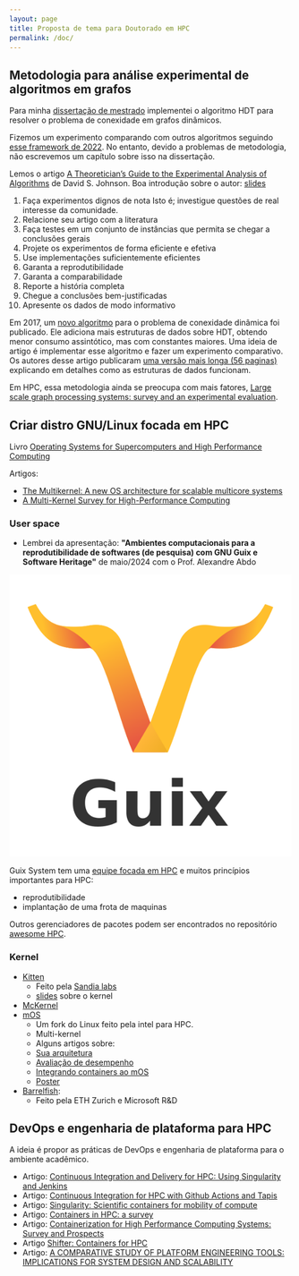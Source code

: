 ```yaml
---
layout: page
title: Proposta de tema para Doutorado em HPC
permalink: /doc/
---
```


## Metodologia para análise experimental de algoritmos em grafos

Para minha [dissertação de mestrado](https://www.teses.usp.br/teses/disponiveis/45/45134/tde-14052025-111528/en.php) implementei o algoritmo HDT para resolver o problema de conexidade em grafos dinâmicos.

Fizemos um experimento comparando com outros algoritmos seguindo [esse framework de 2022](https://www.vldb.org/pvldb/vol15/p3263-chen.pdf).
No entanto, devido a problemas de metodologia, não escrevemos um capítulo sobre isso na dissertação.

Lemos o artigo [A Theoretician’s Guide to the Experimental Analysis of Algorithms](https://web.cs.dal.ca/~eem/gradResources/A-theoreticians-guide-to-experimental-analysis-of-algorithms-2001.pdf) de David S. Johnson. Boa introdução sobre o autor: [slides](https://www.cos.ufrj.br/seminarios/2016/slides/slides_eduardo.pdf)

1. Faça experimentos dignos de nota
   Isto é; investigue questões de real interesse da comunidade.
2. Relacione seu artigo com a literatura
3. Faça testes em um conjunto de instâncias que permita se chegar a conclusões gerais
4. Projete os experimentos de forma eficiente e efetiva
5. Use implementações suficientemente eficientes
6. Garanta a reprodutibilidade
7. Garanta a comparabilidade
8. Reporte a história completa
9. Chegue a conclusões bem-justificadas
10. Apresente os dados de modo informativo

Em 2017, um [novo algoritmo](https://epubs.siam.org/doi/10.1137/1.9781611974782.32) para o problema de conexidade dinâmica foi publicado.
Ele adiciona mais estruturas de dados sobre HDT, obtendo menor consumo assintótico, mas com constantes maiores.
Uma ideia de artigo é implementar esse algoritmo e fazer um experimento comparativo.
Os autores desse artigo publicaram [uma versão mais longa (56 paginas)](https://arxiv.org/abs/1609.05867) explicando em detalhes como as estruturas de dados funcionam.

Em HPC, essa metodologia ainda se preocupa com mais fatores, [Large scale graph processing systems: survey and an experimental evaluation](https://dl.acm.org/doi/10.1007/s10586-015-0472-6).

## Criar distro GNU/Linux focada em HPC

Livro [Operating Systems for Supercomputers and High Performance Computing](https://link.springer.com/book/10.1007/978-981-13-6624-6)

Artigos:
* [The Multikernel: A new OS architecture for scalable multicore systems](https://barrelfish.org/publications/barrelfish_sosp09.pdf)
* [A Multi-Kernel Survey for High-Performance Computing](https://dl.acm.org/doi/10.1145/2931088.2931092)

### User space
* Lembrei da apresentação: **"Ambientes computacionais para a reprodutibilidade de softwares (de pesquisa) com GNU Guix e Software Heritage"**
de maio/2024 com o Prof. Alexandre Abdo

![guix logo](./images/Guix-print(1).svg)

Guix System tem uma [equipe focada em HPC](https://hpc.guix.info/) e muitos princípios importantes para HPC:
* reprodutibilidade
* implantação de uma frota de maquinas

Outros gerenciadores de pacotes podem ser encontrados no repositório [awesome HPC](https://github.com/trevor-vincent/awesome-high-performance-computing).

### Kernel

* [Kitten](https://github.com/HobbesOSR/kitten)
  * Feito pela [Sandia labs](https://sandialabs.github.io/)
  * [slides](https://www.sandia.gov/app/uploads/sites/210/2022/11/pedretti_lanl11.pdf) sobre o kernel
* [McKernel](https://github.com/RIKEN-SysSoft/mckernel)
* [mOS](https://github.com/intel/mOS)
  *  Um fork do Linux feito pela intel para HPC.
  *  Multi-kernel
  *  Alguns artigos sobre:
    *  [Sua arquitetura](https://dl.acm.org/doi/10.1145/2612262.2612263)
    *  [Avaliação de desempenho](https://ieeexplore.ieee.org/document/8425166)
    *  [Integrando containers ao mOS](https://dl.acm.org/doi/10.1145/3095770.3095777)
    *  [Poster](https://www.researchgate.net/publication/338659991_Multi-OS_for_HPC_Fact_Sheet)
* [Barrelfish](https://barrelfish.org/):
  * Feito pela ETH Zurich e Microsoft R&D

## DevOps e engenharia de plataforma para HPC

A ideia é propor as práticas de DevOps e engenharia de plataforma para o ambiente acadêmico.

* Artigo: [Continuous Integration and Delivery for HPC: Using Singularity and Jenkins](https://dl.acm.org/doi/10.1145/3219104.3219147)
* Artigo: [Continuous Integration for HPC with Github Actions and Tapis](https://dl.acm.org/doi/10.1145/3491418.3535124)
* Artigo: [Singularity: Scientific containers for mobility of compute](https://journals.plos.org/plosone/article?id=10.1371/journal.pone.0177459)
* Artigo: [Containers in HPC: a survey](https://dl.acm.org/doi/10.1007/s11227-022-04848-y)
* Artigo: [Containerization for High Performance Computing Systems: Survey and Prospects](https://dl.acm.org/doi/10.1109/TSE.2022.3229221)
* Artigo [Shifter: Containers for HPC](https://cug.org/proceedings/cug2016_proceedings/includes/files/pap103s2-file1.pdf)
* Artigo: [A COMPARATIVE STUDY OF PLATFORM ENGINEERING TOOLS: IMPLICATIONS FOR SYSTEM DESIGN AND SCALABILITY](https://iaeme.com/Home/article_id/IJDO_01_01_004)
